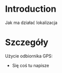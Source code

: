 # Introduction #

Jak ma działać lokalizacja


# Szczegóły #

Użycie odbiornika GPS:
  * Się coś tu napisze